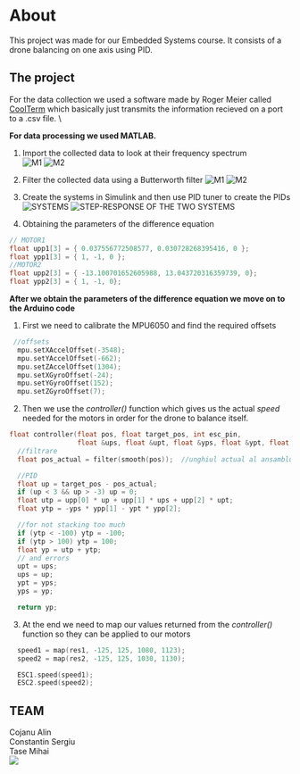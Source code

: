 # About

This project was made for our Embedded Systems course. It consists of a drone balancing on one axis using PID.

## The project

For the data collection we used a software made by Roger Meier called [CoolTerm](https://freeware.the-meiers.org/) which basically just transmits the information recieved on a port to a .csv file. \

**For data processing we used MATLAB.** 
1. Import the collected data to look at their frequency spectrum \
![M1](matlab-main/figures/m1.jpg)
![M2](matlab-main/figures/m2.jpg)

2. Filter the collected data using a Butterworth filter
![M1](matlab-main/figures/filtered_m1.jpg)
![M2](matlab-main/figures/filtered_m2.jpg)

3. Create the systems in Simulink and then use PID tuner to create the PIDs
![SYSTEMS](matlab-main/figures/systems.jpg)
![STEP-RESPONSE OF THE TWO SYSTEMS](matlab-main/figures/systems.jpg)

4. Obtaining the parameters of the difference equation
```cpp
// MOTOR1
float upp1[3] = { 0.037556772508577, 0.030728268395416, 0 };
float ypp1[3] = { 1, -1, 0 };
//MOTOR2
float upp2[3] = { -13.100701652605988, 13.043720316359739, 0};
float ypp2[3] = { 1, -1, 0};
```

**After we obtain the parameters of the difference equation we move on to the Arduino code**
1. First we need to calibrate the MPU6050 and find the required offsets
```cpp
 //offsets
  mpu.setXAccelOffset(-3548);
  mpu.setYAccelOffset(-662);
  mpu.setZAccelOffset(1304);
  mpu.setXGyroOffset(-24);
  mpu.setYGyroOffset(152);
  mpu.setZGyroOffset(7);
```
2. Then we use  the *controller()* function  which gives us the actual *speed* needed for the motors in order for the drone to balance itself.
```cpp
float controller(float pos, float target_pos, int esc_pin,
                 float &ups, float &upt, float &yps, float &ypt, float upp[], float ypp[]) {
  //filtrare
  float pos_actual = filter(smooth(pos));  //unghiul actual al ansamblului

  //PID
  float up = target_pos - pos_actual;
  if (up < 3 && up > -3) up = 0;
  float utp = upp[0] * up + upp[1] * ups + upp[2] * upt;
  float ytp = -yps * ypp[1] - ypt * ypp[2];

  //for not stacking too much
  if (ytp < -100) ytp = -100;
  if (ytp > 100) ytp = 100;
  float yp = utp + ytp;
  // and errors
  upt = ups;
  ups = up;
  ypt = yps;
  yps = yp;

  return yp;

```
3. At the end we need to map our values returned from the *controller()* function so they can be applied to our motors
```cpp
  speed1 = map(res1, -125, 125, 1080, 1123);
  speed2 = map(res2, -125, 125, 1030, 1130);

  ESC1.speed(speed1);
  ESC2.speed(speed2);
```
## TEAM
Cojanu Alin\
Constantin Sergiu\
Tase Mihai\
![](img/drone.jpg)